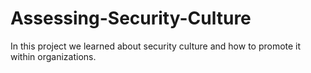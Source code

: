 # Assessing-Security-Culture
In this project we learned about security culture and how to promote it within organizations.
